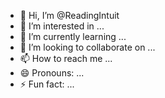- 👋 Hi, I’m @ReadingIntuit
- 👀 I’m interested in ...
- 🌱 I’m currently learning ...
- 💞️ I’m looking to collaborate on ...
- 📫 How to reach me ...
- 😄 Pronouns: ...
- ⚡ Fun fact: ...

<!---
ReadingIntuit/ReadingIntuit is a ✨ special ✨ repository because its `README.md` (this file) appears on your GitHub profile.
You can click the Preview link to take a look at your changes.
--->
